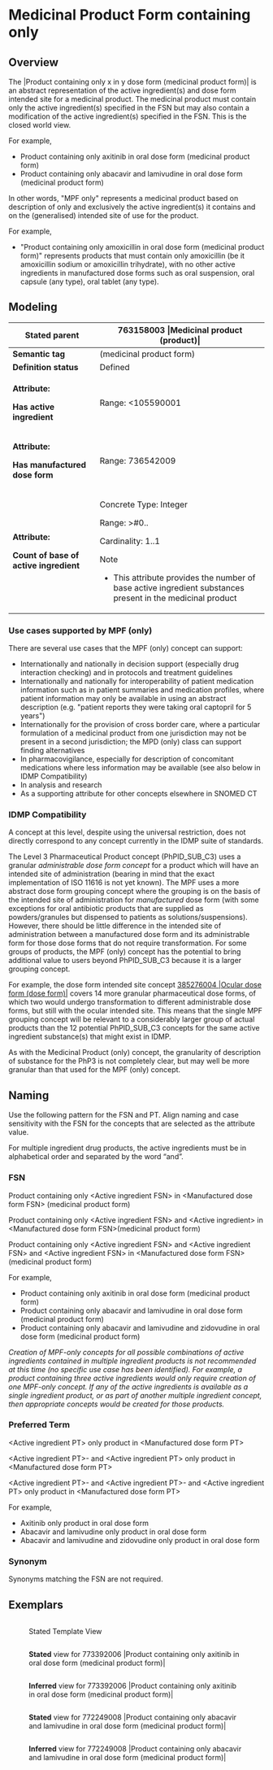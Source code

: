 # Medicinal Product Form containing only

## Overview

The |Product containing only x in y dose form (medicinal product form)| is an abstract representation of the active ingredient(s) and dose form intended site for a medicinal product. The medicinal product must contain only the active ingredient(s) specified in the FSN but may also contain a modification of the active ingredient(s) specified in the FSN. This is the closed world view.

For example,

* Product containing only axitinib in oral dose form (medicinal product form)
* Product containing only abacavir and lamivudine in oral dose form (medicinal product form)

In other words, "MPF only" represents a medicinal product based on description of only and exclusively the active ingredient(s) it contains and on the (generalised) intended site of use for the product.

For example,

* "Product containing only amoxicillin in oral dose form (medicinal product form)" represents products that must contain only amoxicillin (be it amoxicillin sodium or amoxicillin trihydrate), with no other active ingredients in manufactured dose forms such as oral suspension, oral capsule (any type), oral tablet (any type).&#x20;

## Modeling

| **Stated parent**                                                                            | 763158003 \|Medicinal product (product)\|                                                                                                                                                                                                                                                                                                                                                                                                                                                                                                                                                                                                                                                                                                                                                                                                                                                                |
| -------------------------------------------------------------------------------------------- | -------------------------------------------------------------------------------------------------------------------------------------------------------------------------------------------------------------------------------------------------------------------------------------------------------------------------------------------------------------------------------------------------------------------------------------------------------------------------------------------------------------------------------------------------------------------------------------------------------------------------------------------------------------------------------------------------------------------------------------------------------------------------------------------------------------------------------------------------------------------------------------------------------- |
| **Semantic tag**                                                                             | (medicinal product form)                                                                                                                                                                                                                                                                                                                                                                                                                                                                                                                                                                                                                                                                                                                                                                                                                                                                                 |
| **Definition status**                                                                        | Defined                                                                                                                                                                                                                                                                                                                                                                                                                                                                                                                                                                                                                                                                                                                                                                                                                                                                                                  |
| <p><strong>Attribute:</strong></p><p><strong>Has active ingredient</strong></p>              | <p>Range: &#x3C;105590001|Substance (substance)|, excluding concepts representing structural groupers, dispositions, or combined substances</p><p>Cardinality:  1..*</p><p>There is no technical limit on the number of |Has active ingredient| attributes that may be added to a concept; a practical limit may be imposed at a later date.</p><p>This attribute is self-grouped.</p>                                                                                                                                                                                                                                                                                                                                                                                                                                                                                                                   |
| <p><strong>Attribute:</strong></p><p><strong>Has manufactured dose form</strong></p>         | <p>Range: 736542009 |Pharmaceutical dose form (dose form)</p><ul><li>Only descendants that are groupers representing intended site only (e.g., 385268001 |Oral dose form (dose form)|, 385287007 |Parenteral dose form (dose form)|)</li></ul><p>Cardinality: 1..1</p><p>Exceptions: </p><ul><li>385217004 |Conventional release gas for inhalation (dose form)| may be used as manufactured dose form for Medicinal product form concepts.</li><li>785898006 |Conventional release solution for irrigation (dose form)| does not have 736474004 |Has dose form intended site (attribute)| but can be used as a target for manufactured dose form for Medicinal product form concepts.</li></ul><p>Note</p><ul><li>This attribute describes a grouping dose form concept for the medicinal product, where the grouping is the intended site for administration of the dose form of the product</li></ul> |
| <p><strong>Attribute:</strong></p><p><strong>Count of base of active ingredient</strong></p> | <p>Concrete Type: Integer</p><p>Range: >#0..</p><p>Cardinality: 1..1</p><p>Note</p><ul><li>This attribute provides the number of base active ingredient substances present in the medicinal product</li></ul>                                                                                                                                                                                                                                                                                                                                                                                                                                                                                                                                                                                                                                                                                            |

### **Use cases supported by MPF (only)**

There are several use cases that the MPF (only) concept can support:

* Internationally and nationally in decision support (especially drug interaction checking) and in protocols and treatment guidelines
* Internationally and nationally for interoperability of patient medication information such as in patient summaries and medication profiles, where patient information may only be available in using an abstract description (e.g. "patient reports they were taking oral captopril for 5 years")
* Internationally for the provision of cross border care, where a particular formulation of a medicinal product from one jurisdiction may not be present in a second jurisdiction; the MPD (only) class can support finding alternatives
* In pharmacovigilance, especially for description of concomitant medications where less information may be available (see also below in IDMP Compatibility)
* In analysis and research
* As a supporting attribute for other concepts elsewhere in SNOMED CT

### **IDMP Compatibility**

A concept at this level, despite using the universal restriction, does not directly correspond to any concept currently in the IDMP suite of standards.

The Level 3 Pharmaceutical Product concept (PhPID\_SUB\_C3) uses a granular _administrable dose form concept_ for a product which will have an intended site of administration (bearing in mind that the exact implementation of ISO 11616 is not yet known). The MPF uses a more abstract dose form grouping concept where the grouping is on the basis of the intended site of administration for _manufactured_ dose form (with some exceptions for oral antibiotic products that are supplied as powders/granules but dispensed to patients as solutions/suspensions). However, there should be little difference in the intended site of administration between a manufactured dose form and its administrable form for those dose forms that do not require transformation. For some groups of products, the MPF (only) concept has the potential to bring additional value to users beyond PhPID\_SUB\_C3 because it is a larger grouping concept.

For example, the dose form intended site concept [385276004 |Ocular dose form (dose form)|](http://snomed.info/id/385276004) covers 14 more granular pharmaceutical dose forms, of which two would undergo transformation to different administrable dose forms, but still with the ocular intended site. This means that the single MPF grouping concept will be relevant to a considerably larger group of actual products than the 12 potential PhPID\_SUB\_C3 concepts for the same active ingredient substance(s) that might exist in IDMP.

As with the Medicinal Product (only) concept, the granularity of description of substance for the PhP3 is not completely clear, but may well be more granular than that used for the MPF (only) concept.

## Naming

Use the following pattern for the FSN and PT. Align naming and case sensitivity with the FSN for the concepts that are selected as the attribute value.

For multiple ingredient drug products, the active ingredients must be in alphabetical order and separated by the word “and”.

### FSN

Product containing only \<Active ingredient FSN> in \<Manufactured dose form FSN> (medicinal product form)

Product containing only \<Active ingredient FSN> and \<Active ingredient> in \<Manufactured dose form FSN>(medicinal product form)

Product containing only \<Active ingredient FSN> and \<Active ingredient FSN> and \<Active ingredient FSN> in \<Manufactured dose form FSN> (medicinal product form)

For example,

* Product containing only axitinib in oral dose form (medicinal product form)
* Product containing only abacavir and lamivudine in oral dose form (medicinal product form)
* Product containing only abacavir and lamivudine and zidovudine in oral dose form (medicinal product form)

_Creation of MPF-only concepts for all possible combinations of active ingredients contained in multiple ingredient products is not recommended at this time (no specific use case has been identified). For example, a product containing three active ingredients would only require creation of one MPF-only concept. If any of the active ingredients is available as a single ingredient product, or as part of another multiple ingredient concept, then appropriate concepts would be created for those products._

### Preferred Term

\<Active ingredient PT> only product in \<Manufactured dose form PT>

\<Active ingredient PT>- and \<Active ingredient PT> only product in \<Manufactured dose form PT>

\<Active ingredient PT>- and \<Active ingredient PT>- and \<Active ingredient PT> only product in \<Manufactured dose form PT>

For example,

* Axitinib only product in oral dose form
* Abacavir and lamivudine only product in oral dose form
* Abacavir and lamivudine and zidovudine only product in oral dose form

### Synonym

Synonyms matching the FSN are not required.

## Exemplars

<figure><img src="../../../../../../../.gitbook/assets/image (15) (1).png" alt=""><figcaption><p>Stated Template View</p></figcaption></figure>

<figure><img src="../../../../../../../.gitbook/assets/image (16) (1).png" alt=""><figcaption><p><strong>Stated</strong> view for 773392006 |Product containing only axitinib in oral dose form (medicinal product form)|</p></figcaption></figure>

<figure><img src="../../../../../../../.gitbook/assets/image (17) (1).png" alt=""><figcaption><p><strong>Inferred</strong> view for 773392006 |Product containing only axitinib in oral dose form (medicinal product form)|</p></figcaption></figure>

<figure><img src="../../../../../../../.gitbook/assets/image (18) (1).png" alt=""><figcaption><p><strong>Stated</strong> view for 772249008 |Product containing only abacavir and lamivudine in oral dose form (medicinal product form)|</p></figcaption></figure>

<figure><img src="../../../../../../../.gitbook/assets/image (19) (1).png" alt=""><figcaption><p><strong>Inferred</strong> view for 772249008 |Product containing only abacavir and lamivudine in oral dose form (medicinal product form)|</p></figcaption></figure>
